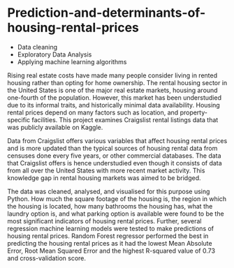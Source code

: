 # Prediction-and-determinants-of-housing-rental-prices
* Data cleaning
* Exploratory Data Analysis 
* Applying machine learning algorithms 

Rising real estate costs have made many people consider living in rented housing rather than opting for home ownership. The rental housing sector in the United States is one of the major real estate markets, housing around one-fourth of the population. However, this market has been understudied due to its informal traits, and historically minimal data availability. Housing rental prices depend on many factors such as location, and property-specific facilities. This project examines Craigslist rental listings data that was publicly available on Kaggle. 

Data from Craigslist offers various variables that affect housing rental prices and is more updated than the typical sources of housing rental data from censuses done every five years, or other commercial databases. The data that Craigslist offers is hence understudied even though it consists of data from all over the United States with more recent market activity. This knowledge gap in rental housing markets was aimed to be bridged. 

The data was cleaned, analysed, and visualised for this purpose using Python. How much the square footage of the housing is, the region in which the housing is located, how many bathrooms the housing has, what the laundry option is, and what parking option is available were found to be the most significant indicators of housing rental prices. Further, several regression machine learning models were tested to make predictions of housing rental prices. Random Forest regressor performed the best in predicting the housing rental prices as it had the lowest Mean Absolute Error, Root Mean Squared Error and the highest R-squared value of 0.73 and cross-validation score.

